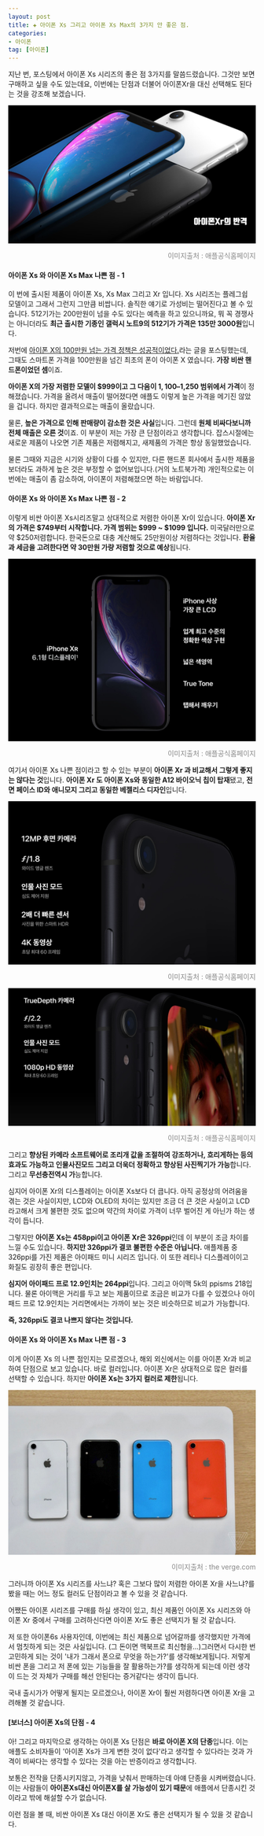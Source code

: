 ```yaml
---  
layout: post  
title: ✚ 아이폰 Xs 그리고 아이폰 Xs Max의 3가지 안 좋은 점.
categories:
- 아이폰
tag: [아이폰]
---  
```

<p class="drop-korean">
지난 번, 포스팅에서 아이폰 Xs 시리즈의 좋은 점 3가지를 말씀드렸습니다. 그것만 보면 구매하고 싶을 수도 있는데요, 이번에는 단점과 더불어 아이폰Xr을 대신 선택해도 된다는 것을 강조해 보겠습니다.
</p>
<div class="markdown-image">
<img src="/assets/article_images/2018-09-28-3things-bad/1.jpg" alt="" align="middle"/><p style="text-align:right;  color:#878787"> 이미지출처 : 애플공식홈페이지 </p> </div>

#### 아이폰 Xs 와 아이폰 Xs Max 나쁜 점  - 1
이 번에 출시된 제품이 아이폰 Xs, Xs Max 그리고 Xr 입니다. Xs 시리즈는 플레그쉽 모델이고 그래서 그런지 그만큼 비쌉니다. 솔직한 얘기로 가성비는 떨어진다고 볼 수 있습니다. 512기가는 200만원이 넘을 수도 있다는 예측을 하고 있으니까요, 뭐 꼭 경쟁사는 아니더라도 **최근 출시한 기종인 갤럭시 노트9의 512기가 가격은 135만 3000원**입니다. 

저번에 [아이폰 X의 100만원 넘는 가격 정책은 성공적이었다.](http://gisadan.github.io/아이폰/2018/08/01/revenue-iphone.html)라는 글을 포스팅했는데, 그때도 스마트폰 가격을 100만원을 넘긴 최초의 폰이 아이폰 X 였습니다. **가장 비싼 핸드폰이었던 셈**이죠. 

**아이폰 X의 가장 저렴한 모델이 $999이고 그 다음이 $1,100–$1,250 범위에서 가격**이 정해졌습니다. 가격을 올려서 매출이 떨어졌다면 애플도 이렇게 높은 가격을 메기진 않았을 겁니다. 하지만 결과적으로는 매출이 올랐습니다. 

물론, **높은 가격으로 인해 판매량이 감소한 것은 사실**입니다. 그런데 **원체 비싸다보니까 전체 매출은 오른 것**이죠. 이 부분이 저는 가장 큰 단점이라고 생각합니다. 잡스시절에는 새로운 제품이 나오면 기존 제품은 저렴해지고, 새제품의 가격은 항상 동일했었습니다. 

물론 그때와 지금은 시기와 상황이 다를 수 있지만, 다른 핸드폰 회사에서 출시한 제품을 보더라도 과하게 높은 것은 부정할 수 없어보입니다.(거의 노트북가격) 개인적으로는 이번에는 매출이 좀 감소하여, 아이폰이 저렴해졌으면 하는 바람입니다.

#### 아이폰 Xs 와 아이폰 Xs Max 나쁜 점  - 2
이렇게 비싼 아이폰 Xs시리즈말고 상대적으로 저렴한 아이폰 Xr이 있습니다. **아이폰 Xr의 가격은 $749부터 시작합니다. 가격 범위는 $999 ~ $1099 입니다.** 미국달러만으로 약 $250저렴합니다. 한국돈으로 대충 계산해도 25만원이상 저렴하다는 것입니다. **환율과 세금을 고려한다면 약 30만원 가량 저렴할 것으로 예상**됩니다.
<div class="markdown-image">
<img src="/assets/article_images/2018-09-28-3things-bad/2.jpg" alt="" align="middle"/><p style="text-align:right;  color:#878787"> 이미지출처 : 애플공식홈페이지 </p> </div>

여기서 아이폰 Xs 나쁜 점이라고 할 수 있는 부분이 **아이폰 Xr 과 비교해서 그렇게 좋지는 않다는 것**입니다. **아이폰 Xr 도 아이폰 Xs와 동일한 A12 바이오닉 칩이 탑재**됐고, **전면 페이스 ID와 애니모지 그리고 동일한 베젤리스 디자인**입니다. 
<div class="markdown-image">
<img src="/assets/article_images/2018-09-28-3things-bad/3.jpg" alt="" align="middle"/><p style="text-align:right;  color:#878787"> 이미지출처 : 애플공식홈페이지 </p> </div>
<div class="markdown-image">
<img src="/assets/article_images/2018-09-28-3things-bad/4.jpg" alt="" align="middle"/><p style="text-align:right;  color:#878787"> 이미지출처 : 애플공식홈페이지 </p> </div>

그리고 **향상된 카메라 소프트웨어로 조리개 값을 조절하여 강조하거나, 흐리게하는 등의 효과도 가능하고 인물사진모드 그리고 더욱더 정확하고 향상된 사진찍기가 가능**합니다. 그리고 **무선충전역시 가**능합니다.

심지어 아이폰 Xr의 디스플레이는 아이폰 Xs보다 더 큽니다. 아직 공정상의 어려움을 겪는 것은 사실이지만, LCD와 OLED의 차이는 있지만 조금 더 큰 것은 사실이고 LCD라고해서 크게 불편한 것도 없으며 약간의 차이로 가격이 너무 벌어진 게 아닌가 하는 생각이 듭니다.

그렇지만 **아이폰 Xs는 458ppi이고 아이폰 Xr은 326ppi**인데 이 부분이 조금 차이를 느낄 수도 있습니다. **하지만 326ppi가 결코 불편한 수준은 아닙니다.** 애플제품 중 326ppi를 가진 제품은 아이패드 미니 시리즈 입니다. 이 또한 레티나 디스플레이이고 화질도 굉장히 좋은 편입니다.

**심지어 아이패드 프로 12.9인치는 264ppi**입니다. 그리고 아이맥 5k의 ppisms 218입니다. 물론 아이맥은 거리를 두고 보는 제품이므로 조금은 비교가 다를 수 있겠으나 아이패드 프로 12.9인치는 거리면에서는 가까이 보는 것은 비슷하므로 비교가 가능합니다.

**즉, 326ppi도 결코 나쁘지 않다는 것입니다.**

#### 아이폰 Xs 와 아이폰 Xs Max 나쁜 점  - 3
이게 아이폰 Xs 의 나쁜 점인지는 모르겠으나, 해외 외신에서는 이를 아이폰 Xr과 비교하여 단점으로 보고 있습니다. 바로 컬러입니다. 아이폰 Xr은 상대적으로 많은 컬러를 선택할 수 있습니다. 하지만 **아이폰 Xs는 3가지 컬러로 제한**됩니다.
<div class="markdown-image">
<img src="/assets/article_images/2018-09-28-3things-bad/5.jpg" alt="" align="middle"/><p style="text-align:right;  color:#878787"> 이미지출처 : the verge.com </p> </div>

그러니까 아이폰 Xs 시리즈를 사느냐? 혹은 그보다 많이 저렴한 아이폰 Xr을 사느냐?를 봤을 때는 어느 정도 컬러도 단점이라고 볼 수 있을 것 같습니다.

어쨌든 아이폰 시리즈를 구매를 하실 생각이 있고, 최신 제품인 아이폰 Xs 시리즈와 아이폰 Xr 중에서 구매를 고려하신다면 아이폰 Xr도 좋은 선택지가 될 것 같습니다. 

저 또한 아이폰6s 사용자인데, 이번에는 최신 제품으로 넘어갈까를 생각했지만 가격에서 멈칫하게 되는 것은 사실입니다. (그 돈이면 맥북프로 최신형을...)그러면서 다시한 번 고민하게 되는 것이 '내가 그래서 폰으로 무엇을 하는가?'를 생각해보게됩니다. 저렇게 비싼 폰을 그리고 저 폰에 있는 기능들을 잘 활용하는가?를 생각하게 되는데 이런 생각이 드는 것 자체가 구매를 해선 안된다는 증거같다는 생각이 듭니다.

국내 출시가가 어떻게 될지는 모르겠으나, 아이폰 Xr이 훨씬 저렴하다면 아이폰 Xr을 고려해볼 것 같습니다.

#### [보너스] 아이폰 Xs의 단점 - 4
아! 그리고 마지막으로 생각하는 아이폰 Xs 단점은 **바로 아이폰 X의 단종**입니다. 이는 애플도 소비자들이 '아이폰 Xs가 크게 변한 것이 없다'라고 생각할 수 있다라는 것과 가격이 비싸다는 생각할 수 있다는 것을 아는 반증이라고 생각합니다.

보통은 전작을 단종시키지않고, 가격을 낮춰서 판매하는데 아얘 단종을 시켜버렸습니다. 이는 사람들이 **아이폰Xs대신 아이폰X를 살 가능성이 있기 때문**에 애플에서 단종시킨 것이라고 밖에 해설할 수가 없습니다.

이런 점을 볼 때, 비싼 아이폰 Xs 대신 아이폰 Xr도 좋은 선택지가 될 수 있을 것 같습니다.





